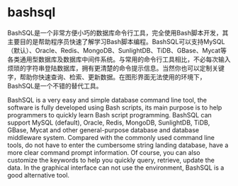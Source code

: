 # bashsql
BashSQL是一个非常方便小巧的数据库命令行工具，完全使用Bash脚本开发，其主要目的是帮助程序员快速了解学习Bash脚本编程。BashSQL可以支持MySQL（默认）、Oracle、Redis、MongoDB、SunlightDB、TiDB、GBase、Mycat等各类通用型数据库及数据库中间件系统。与常用的命令行工具相比，不必每次输入烦琐的字符串登陆数据库，拥有更清楚的命令提示信息。当然你也可以定制关键字，帮助你快速查询、检索、更新数据。在图形界面无法使用的环境下，BashSQL是一个不错的替代工具。

BashSQL is a very easy and simple database command line tool, the software is fully developed using Bash scripts, its main purpose is to help programmers to quickly learn Bash script programming. BashSQL can support MySQL (default), Oracle, Redis, MongoDB, SunlightDB, TiDB, GBase, Mycat and other general-purpose database and database middleware system. Compared with the commonly used command line tools, do not have to enter the cumbersome string landing database, have a more clear command prompt information. Of course, you can also customize the keywords to help you quickly query, retrieve, update the data. In the graphical interface can not use the environment, BashSQL is a good alternative tool.
